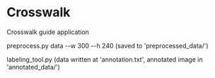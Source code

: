 # Crosswalk
Crosswalk guide application

preprocess.py data --w 300 --h 240
(saved to 'preprocessed_data/')

labeling_tool.py
(data written at 'annotation.txt', annotated image in 'annotated_data/')
